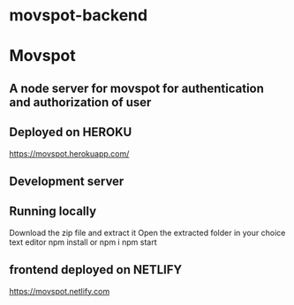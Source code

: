 # movspot-backend
# Movspot


## A node server for movspot for authentication and authorization of user

## Deployed on HEROKU
 https://movspot.herokuapp.com/
  
## Development server

## Running locally

Download the zip file and extract it
Open the extracted folder in your choice text editor
npm install or npm i
npm start

## frontend deployed on NETLIFY
  https://movspot.netlify.com


